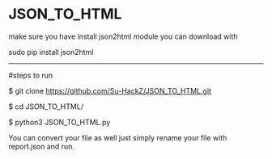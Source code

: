 # JSON_TO_HTML

make sure you have install json2html module you can download with 

sudo pip install json2html
****************************************************************

#steps to run

$ git clone https://github.com/Su-HackZ/JSON_TO_HTML.git 

$ cd JSON_TO_HTML/

$ python3 JSON_TO_HTML.py 
 

You can convert your file as well just simply rename your file with report.json and run.

